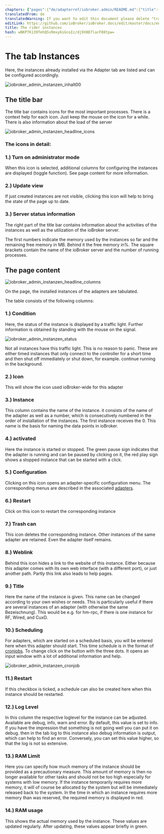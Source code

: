 ```yaml
---
chapters: {"pages":{"de/adapterref/iobroker.admin/README.md":{"title":{"de":"no title"},"content":"de/adapterref/iobroker.admin/README.md"},"de/adapterref/iobroker.admin/admin/tab-adapters.md":{"title":{"de":"Der Reiter Adapter"},"content":"de/adapterref/iobroker.admin/admin/tab-adapters.md"},"de/adapterref/iobroker.admin/admin/tab-instances.md":{"title":{"de":"Der Reiter Instanzen"},"content":"de/adapterref/iobroker.admin/admin/tab-instances.md"},"de/adapterref/iobroker.admin/admin/tab-objects.md":{"title":{"de":"Der Reiter Objekte"},"content":"de/adapterref/iobroker.admin/admin/tab-objects.md"},"de/adapterref/iobroker.admin/admin/tab-states.md":{"title":{"de":"Der Reiter Zustände"},"content":"de/adapterref/iobroker.admin/admin/tab-states.md"},"de/adapterref/iobroker.admin/admin/tab-groups.md":{"title":{"de":"Der Reiter Gruppen"},"content":"de/adapterref/iobroker.admin/admin/tab-groups.md"},"de/adapterref/iobroker.admin/admin/tab-users.md":{"title":{"de":"Der Reiter Benutzer"},"content":"de/adapterref/iobroker.admin/admin/tab-users.md"},"de/adapterref/iobroker.admin/admin/tab-events.md":{"title":{"de":"Der Reiter Ereignisse"},"content":"de/adapterref/iobroker.admin/admin/tab-events.md"},"de/adapterref/iobroker.admin/admin/tab-hosts.md":{"title":{"de":"Der Reiter Hosts"},"content":"de/adapterref/iobroker.admin/admin/tab-hosts.md"},"de/adapterref/iobroker.admin/admin/tab-enums.md":{"title":{"de":"Der Reiter Aufzählungen"},"content":"de/adapterref/iobroker.admin/admin/tab-enums.md"},"de/adapterref/iobroker.admin/admin/tab-log.md":{"title":{"de":"Der Reiter Log"},"content":"de/adapterref/iobroker.admin/admin/tab-log.md"},"de/adapterref/iobroker.admin/admin/tab-system.md":{"title":{"de":"Die Systemeinstellungen"},"content":"de/adapterref/iobroker.admin/admin/tab-system.md"}}}
translatedFrom: de
translatedWarning: If you want to edit this document please delete "translatedFrom" field, elsewise this document will be translated automatically again
editLink: https://github.com/ioBroker/ioBroker.docs/edit/master/docs/en/adapterref/iobroker.admin/admin/tab-instances.md
title: The rider instances
hash: wBKP7K139TehQSv9mxy6iGcoIz/dj9X8D7lacF88tpw=
---
```

# The tab Instances
Here, the instances already installed via the Adapter tab are listed and can be configured accordingly.

<span style="line-height: 1.5;"></span>

![iobroker_admin_instanzen_inhalt00](../../../../de/adapterref/iobroker.admin/admin/img/tab-instances_Inhalt00.jpg)

## The title bar
The title bar contains icons for the most important processes. There is a context help for each icon.
Just keep the mouse on the icon for a while. There is also information about the load of the server

![iobroker_admin_instanzen_headline_icons](../../../../de/adapterref/iobroker.admin/admin/img/tab-instances_Icons-e1476803621402.jpg)

### **The icons in detail:**
### **1.) Turn on administrator mode**
When this icon is selected, additional columns for configuring the instances are displayed (toggle function).
See page content for more information.

### **2.) Update view**
If just created instances are not visible, clicking this icon will help to bring the state of the page up to date.

### **3.) Server status information**
The right part of the title bar contains information about the activities of the instances as well as the utilization of the ioBroker server.

The first numbers indicate the memory used by the instances so far and the remaining free memory in MB. Behind it the free memory in%. The square brackets contain the name of the ioBroker server and the number of running processes.

## The page content
![iobroker_admin_instanzen_headline_columns](../../../../de/adapterref/iobroker.admin/admin/img/tab-instances_Headline_Columns.jpg)

On the page, the installed instances of the adapters are tabulated.

The table consists of the following columns:

### **1.) Condition**
Here, the status of the instance is displayed by a traffic light. Further information is obtained by standing with the mouse on the signal.

![iobroker_admin_instanzen_status](../../../../de/adapterref/iobroker.admin/admin/img/tab-instances_Instanzen_Status.jpg)

Not all instances have this traffic light. This is no reason to panic. These are either timed instances that only connect to the controller for a short time and then shut off immediately or shut down, for example. continue running in the background.

### **2.) Icon**
This will show the icon used ioBroker-wide for this adapter

### **3.) Instance**
This column contains the name of the instance. it consists of the name of the adapter as well as a number, which is consecutively numbered in the order of installation of the instances. The first instance receives the 0.
This name is the basis for naming the data points in ioBroker.

### 4.) activated
Here the instance is started or stopped. The green pause sign indicates that the adapter is running and can be paused by clicking on it, the red play sign shows a stopped instance that can be started with a click.

### **5.) Configuration**
Clicking on this icon opens an adapter-specific configuration menu. The corresponding menus are described in the associated [adapters](http://www.iobroker.net/?page_id=2236&lang=de).

### **6.) Restart**
Click on this icon to restart the corresponding instance

### **7.) Trash can**
This icon deletes the corresponding instance. Other instances of the same adapter are retained.
Even the adapter itself remains.

### **8.) Weblink**
Behind this icon hides a link to the website of this instance. Either because this adapter comes with its own web interface (with a different port), or just another path. Partly this link also leads to help pages.

### **9.) Title**
Here the name of the instance is given. This name can be changed according to your own wishes or needs. This is particularly useful if there are several instances of an adapter (with otherwise the same Bezeischnung). This would be e.g. for hm-rpc, if there is one instance for RF, Wired, and CuxD.

### **10.) Scheduling**
For adapters, which are started on a scheduled basis, you will be entered here when this adapter should start.
This time schedule is in the format of [cronjobs](https://de.wikipedia.org/wiki/Cron#Beispiele).
To change click on the button with the three dots. It opens an input window with a lot of additional information and help.

![iobroker_admin_instanzen_cronjob](../../../../de/adapterref/iobroker.admin/admin/img/tab-instances_Cronjob.jpg)

### **11.) Restart**
If this checkbox is ticked, a schedule can also be created here when this instance should be restarted.

### **12.) Log Level**
In this column the respective loglevel for the instance can be adjusted. Available are debug, info, warn and error. By default, this value is set to info. If you have the impression that something is not going well you can put it on debug. then in the tab log to this instance also debug information is output, which can help to find an error. Conversely, you can set this value higher, so that the log is not so extensive.

### **13.) RAM Limit**
Here you can specify how much memory of the instance should be provided as a precautionary measure.
This amount of memory is then no longer available for other tasks and should not be too high especially for systems with low memory. If the instance temporarily requires more memory, it will of course be allocated by the system but will be immediately released back to the system. In the time in which an instance requires more memory than was reserved, the required memory is displayed in red.

### 14.) RAM usage
This shows the actual memory used by the instance. These values are updated regularly. After updating, these values appear briefly in green.